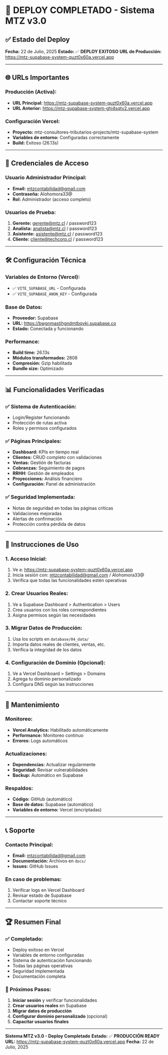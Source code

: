 # 🚀 DEPLOY COMPLETADO - Sistema MTZ v3.0

## ✅ Estado del Deploy

**Fecha:** 22 de Julio, 2025
**Estado:** ✅ **DEPLOY EXITOSO**
**URL de Producción:** https://mtz-supabase-system-quzt0x60a.vercel.app

---

## 🌐 URLs Importantes

### Producción (Activa):

- **URL Principal:** https://mtz-supabase-system-quzt0x60a.vercel.app
- **URL Anterior:** https://mtz-supabase-system-ghi4sqtv2.vercel.app

### Configuración Vercel:

- **Proyecto:** mtz-consultores-tributarios-projects/mtz-supabase-system
- **Variables de entorno:** Configuradas correctamente
- **Build:** Exitoso (26.13s)

---

## 🔐 Credenciales de Acceso

### Usuario Administrador Principal:

- **Email:** mtzcontabilidad@gmail.com
- **Contraseña:** Alohomora33@
- **Rol:** Administrador (acceso completo)

### Usuarios de Prueba:

1. **Gerente:** gerente@mtz.cl / password123
2. **Analista:** analista@mtz.cl / password123
3. **Asistente:** asistente@mtz.cl / password123
4. **Cliente:** cliente@techcorp.cl / password123

---

## 🛠️ Configuración Técnica

### Variables de Entorno (Vercel):

- ✅ `VITE_SUPABASE_URL` - Configurada
- ✅ `VITE_SUPABASE_ANON_KEY` - Configurada

### Base de Datos:

- **Proveedor:** Supabase
- **URL:** https://bwgnmastihgndmtbqvkj.supabase.co
- **Estado:** Conectada y funcionando

### Performance:

- **Build time:** 26.13s
- **Módulos transformados:** 2808
- **Compresión:** Gzip habilitada
- **Bundle size:** Optimizado

---

## 📊 Funcionalidades Verificadas

### ✅ Sistema de Autenticación:

- Login/Register funcionando
- Protección de rutas activa
- Roles y permisos configurados

### ✅ Páginas Principales:

- **Dashboard:** KPIs en tiempo real
- **Clientes:** CRUD completo con validaciones
- **Ventas:** Gestión de facturas
- **Cobranzas:** Seguimiento de pagos
- **RRHH:** Gestión de empleados
- **Proyecciones:** Análisis financiero
- **Configuración:** Panel de administración

### ✅ Seguridad Implementada:

- Notas de seguridad en todas las páginas críticas
- Validaciones mejoradas
- Alertas de confirmación
- Protección contra pérdida de datos

---

## 🎯 Instrucciones de Uso

### 1. Acceso Inicial:

1. Ve a: https://mtz-supabase-system-quzt0x60a.vercel.app
2. Inicia sesión con: mtzcontabilidad@gmail.com / Alohomora33@
3. Verifica que todas las funcionalidades estén operativas

### 2. Crear Usuarios Reales:

1. Ve a Supabase Dashboard > Authentication > Users
2. Crea usuarios con los roles correspondientes
3. Asigna permisos según las necesidades

### 3. Migrar Datos de Producción:

1. Usa los scripts en `database/04_data/`
2. Importa datos reales de clientes, ventas, etc.
3. Verifica la integridad de los datos

### 4. Configuración de Dominio (Opcional):

1. Ve a Vercel Dashboard > Settings > Domains
2. Agrega tu dominio personalizado
3. Configura DNS según las instrucciones

---

## 🔧 Mantenimiento

### Monitoreo:

- **Vercel Analytics:** Habilitado automáticamente
- **Performance:** Monitoreo continuo
- **Errores:** Logs automáticos

### Actualizaciones:

- **Dependencias:** Actualizar regularmente
- **Seguridad:** Revisar vulnerabilidades
- **Backup:** Automático en Supabase

### Respaldos:

- **Código:** GitHub (automático)
- **Base de datos:** Supabase (automático)
- **Variables de entorno:** Vercel (encriptadas)

---

## 📞 Soporte

### Contacto Principal:

- **Email:** mtzcontabilidad@gmail.com
- **Documentación:** Archivos en `docs/`
- **Issues:** GitHub Issues

### En caso de problemas:

1. Verificar logs en Vercel Dashboard
2. Revisar estado de Supabase
3. Contactar soporte técnico

---

## 🏆 Resumen Final

### ✅ Completado:

- Deploy exitoso en Vercel
- Variables de entorno configuradas
- Sistema de autenticación funcionando
- Todas las páginas operativas
- Seguridad implementada
- Documentación completa

### 🎯 Próximos Pasos:

1. **Iniciar sesión** y verificar funcionalidades
2. **Crear usuarios reales** en Supabase
3. **Migrar datos de producción**
4. **Configurar dominio personalizado** (opcional)
5. **Capacitar usuarios finales**

---

**Sistema MTZ v3.0 - Deploy Completado**
**Estado:** ✅ **PRODUCCIÓN READY**
**URL:** https://mtz-supabase-system-quzt0x60a.vercel.app
**Fecha:** 22 de Julio, 2025
